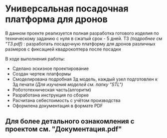 # Универсальная посадочная платформа для дронов
В данном проекте реализуется полная разработка готового изделия по техническому заданию с нуля в сжатый срок - 5 дней.
ТЗ *(подробнее см "ТЗ.pdf)* : разработать посадочную платформу для дронов различных размеров с фиксацией квадрокоптера после посадки

В ходе выполнения работы:
* Сделано эскизное проектирование
* Создан чертеж платформы
* Смоделирована подробная 3д модель, каждый узел подготовлен к 3д печати *(Для изучения моделей см. папку "STL")*
* Робототехническая часть(алгоритм)
* Разработана инструкция по сборке
* Расчитана себестоимость с учётом производства
* Оформлена документация в формате PDF
## Для более детального ознакомления с проектом см. "Документация.pdf"

